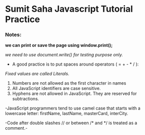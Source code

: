 # Sumit Saha Javascript Tutorial Practice

### Notes: 
__we can print or save the page using window.print();__

*we need to use document.write() for testing purpose only.*

* A good practice is to put spaces around operators ( = + - * / ):

_Fixed values are called Literals._

1.  Numbers are not allowed as the first character in names
2.  All JavaScript identifiers are case sensitive.
3.  Hyphens are not allowed in JavaScript. They are reserved for subtractions.

-JavaScript programmers tend to use camel case that starts with a lowercase letter: firstName, lastName, masterCard, interCity.

-Code after double slashes // or between /* and */ is treated as a comment.-


    
